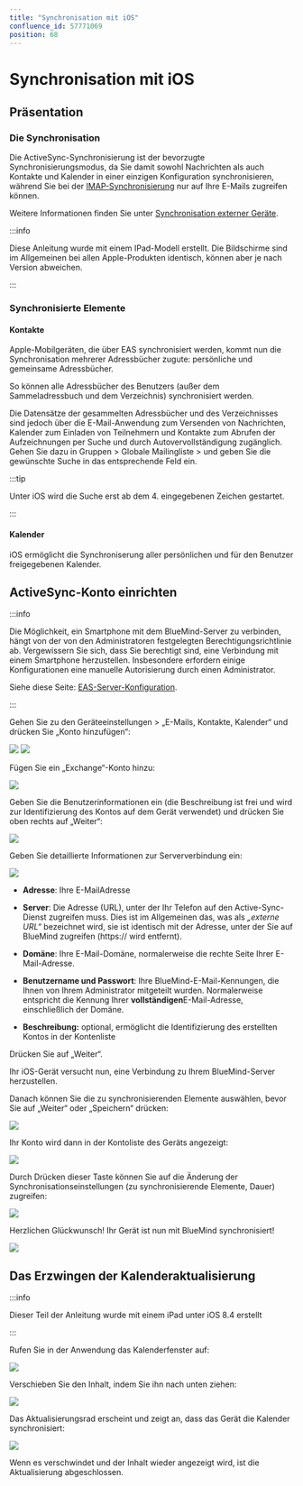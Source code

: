 ```yaml
---
title: "Synchronisation mit iOS"
confluence_id: 57771069
position: 68
---
```

# Synchronisation mit iOS


## Präsentation

### Die Synchronisation

Die ActiveSync-Synchronisierung ist der bevorzugte Synchronisierungsmodus, da Sie damit sowohl Nachrichten als auch Kontakte und Kalender in einer einzigen Konfiguration synchronisieren, während Sie bei der [IMAP-Synchronisierung](/Guide_de_l_utilisateur/Configuration_des_périphériques_mobiles/Synchronisation_avec_iOS/Synchronisation_IMAP_avec_iOS/) nur auf Ihre E-Mails zugreifen können.

Weitere Informationen finden Sie unter [Synchronisation externer Geräte](/Guide_de_l_utilisateur/Configuration_des_périphériques_mobiles/).


:::info

Diese Anleitung wurde mit einem IPad-Modell erstellt. Die Bildschirme sind im Allgemeinen bei allen Apple-Produkten identisch, können aber je nach Version abweichen.

:::


### Synchronisierte Elemente

#### Kontakte

Apple-Mobilgeräten, die über EAS synchronisiert werden, kommt nun die Synchronisation mehrerer Adressbücher zugute: persönliche und gemeinsame Adressbücher.

So können alle Adressbücher des Benutzers (außer dem Sammeladressbuch und dem Verzeichnis) synchronisiert werden.

Die Datensätze der gesammelten Adressbücher und des Verzeichnisses sind jedoch über die E-Mail-Anwendung zum Versenden von Nachrichten, Kalender zum Einladen von Teilnehmern und Kontakte zum Abrufen der Aufzeichnungen per Suche und durch Autovervollständigung zugänglich. Gehen Sie dazu in Gruppen > Globale Mailingliste > und geben Sie die gewünschte Suche in das entsprechende Feld ein.


:::tip

Unter iOS wird die Suche erst ab dem 4. eingegebenen Zeichen gestartet.

:::

#### Kalender

iOS ermöglicht die Synchroniserung aller persönlichen und für den Benutzer freigegebenen Kalender.

## ActiveSync-Konto einrichten


:::info

Die Möglichkeit, ein Smartphone mit dem BlueMind-Server zu verbinden, hängt von der von den Administratoren festgelegten Berechtigungsrichtlinie ab. Vergewissern Sie sich, dass Sie berechtigt sind, eine Verbindung mit einem Smartphone herzustellen. Insbesondere erfordern einige Konfigurationen eine manuelle Autorisierung durch einen Administrator.

Siehe diese Seite: [EAS-Server-Konfiguration](/Guide_de_l_administrateur/BlueMind_et_mobilité/Configuration_du_serveur_EAS/).

:::

Gehen Sie zu den Geräteeinstellungen > „E-Mails, Kontakte, Kalender“ und drücken Sie „Konto hinzufügen“:

![](../../../attachments/57771069/57771098.png) ![](../../../attachments/57771069/57771096.png)

Fügen Sie ein „Exchange“-Konto hinzu:

![](../../../attachments/57771069/57771094.png)

Geben Sie die Benutzerinformationen ein (die Beschreibung ist frei und wird zur Identifizierung des Kontos auf dem Gerät verwendet) und drücken Sie oben rechts auf „Weiter“:

![](../../../attachments/57771069/57771092.png)

Geben Sie detaillierte Informationen zur Serververbindung ein:

![](../../../attachments/57771069/57771090.png)

- **Adresse**: Ihre E-MailAdresse
- **Server**: Die Adresse (URL), unter der Ihr Telefon auf den Active-Sync-Dienst zugreifen muss. Dies ist im Allgemeinen das, was als *„externe URL“* bezeichnet wird, sie ist identisch mit der Adresse, unter der Sie auf BlueMind zugreifen (https:// wird entfernt).

- **Domäne**: Ihre E-Mail-Domäne, normalerweise die rechte Seite Ihrer E-Mail-Adresse.

- **Benutzername und Passwort**: Ihre BlueMind-E-Mail-Kennungen, die Ihnen von Ihrem Administrator mitgeteilt wurden. Normalerweise entspricht die Kennung Ihrer **vollständigen**E-Mail-Adresse, einschließlich der Domäne.

- **Beschreibung:** optional, ermöglicht die Identifizierung des erstellten Kontos in der Kontenliste


Drücken Sie auf „Weiter“.

Ihr iOS-Gerät versucht nun, eine Verbindung zu Ihrem BlueMind-Server herzustellen.

Danach können Sie die zu synchronisierenden Elemente auswählen, bevor Sie auf „Weiter“ oder „Speichern“ drücken:

![](../../../attachments/57771069/57771088.png)

Ihr Konto wird dann in der Kontoliste des Geräts angezeigt:

![](../../../attachments/57771069/57771086.png)

Durch Drücken dieser Taste können Sie auf die Änderung der Synchronisationseinstellungen (zu synchronisierende Elemente, Dauer) zugreifen:

![](../../../attachments/57771069/57771084.png)

Herzlichen Glückwunsch! Ihr Gerät ist nun mit BlueMind synchronisiert!

![](../../../attachments/57771069/57771082.png)

## Das Erzwingen der Kalenderaktualisierung


:::info

Dieser Teil der Anleitung wurde mit einem iPad unter iOS 8.4 erstellt

:::


Rufen Sie in der Anwendung das Kalenderfenster auf:

![](../../../attachments/57771069/57771075.png)

Verschieben Sie den Inhalt, indem Sie ihn nach unten ziehen:

![](../../../attachments/57771069/57771073.png)

Das Aktualisierungsrad erscheint und zeigt an, dass das Gerät die Kalender synchronisiert:

![](../../../attachments/57771069/57771071.png)

Wenn es verschwindet und der Inhalt wieder angezeigt wird, ist die Aktualisierung abgeschlossen.


